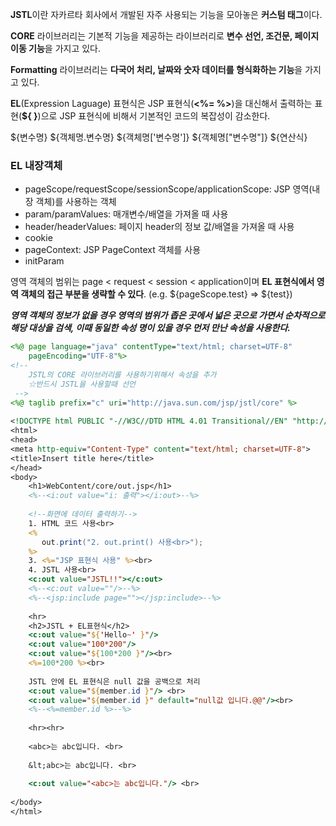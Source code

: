 <b>JSTL</b>이란 자카르타 회사에서 개발된 자주 사용되는 기능을 모아놓은 <b>커스텀 태그</b>이다. 

<b>CORE</b> 라이브러리는 기본적 기능을 제공하는 라이브러리로 <b>변수 선언, 조건문, 페이지 이동 기능</b>을 가지고 있다.

<b>Formatting</b> 라이브러리는 <b>다국어 처리, 날짜와 숫자 데이터를 형식화하는 기능</b>을 가지고 있다.

<b>EL</b>(Expression Laguage) 표현식은 JSP 표현식(<b><%= %></b>)을 대신해서 출력하는 표현(<b>${ }</b>)으로 JSP 표현식에 비해서 기본적인 코드의 복잡성이 감소한다. 

${변수명}
${객체명.변수명}
${객체명['변수명']}
${객체명["변수명"]}
${연산식}

<h3>EL 내장객체</h3>
<ul>
  <li>pageScope/requestScope/sessionScope/applicationScope: JSP 영역(내장 객체)를  사용하는 객체</li>
  <li>param/paramValues: 매개변수/배열을 가져올 때 사용</li>
  <li>header/headerValues: 페이지 header의 정보 값/배열을 가져올 때 사용</li>
  <li>cookie</li>
  <li>pageContext: JSP PageContext 객체를 사용</li>
  <li>initParam</li>
</ul>

영역 객체의 범위는 page < request < session < application이며 <b>EL 표현식에서 영역 객체의 접근 부분을 생략할 수 있다</b>. (e.g. ${pageScope.test}  => ${test})
   
<b><i>영역 객체의 정보가 없을 경우 영역의 범위가 좁은 곳에서 넓은 곳으로 가면서 순차적으로 해당 대상을 검색, 이때 동일한 속성 명이 있을 경우 먼저 만난 속성을 사용한다.</i></b>

```jsp
<%@ page language="java" contentType="text/html; charset=UTF-8"
    pageEncoding="UTF-8"%>
<!-- 
    JSTL의 CORE 라이브러리를 사용하기위해서 속성을 추가
    ☆반드시 JSTL을 사용할때 선언
 -->
<%@ taglib prefix="c" uri="http://java.sun.com/jsp/jstl/core" %>
    
<!DOCTYPE html PUBLIC "-//W3C//DTD HTML 4.01 Transitional//EN" "http://www.w3.org/TR/html4/loose.dtd">
<html>
<head>
<meta http-equiv="Content-Type" content="text/html; charset=UTF-8">
<title>Insert title here</title>
</head>
<body>
    <h1>WebContent/core/out.jsp</h1>
    <%--<i:out value="i: 출력"></i:out>--%>
    
    <!--화면에 데이터 출력하기-->
    1. HTML 코드 사용<br>
    <%
       out.print("2. out.print() 사용<br>");    
    %>
    3. <%="JSP 표현식 사용" %><br>
    4. JSTL 사용<br>
    <c:out value="JSTL!!"></c:out>
    <%--<c:out value=""/>--%>
    <%--<jsp:include page=""></jsp:include>--%>
    
    <hr>
    <h2>JSTL + EL표현식</h2>
    <c:out value="${'Hello~' }"/>
    <c:out value="100*200"/>
    <c:out value="${100*200 }"/><br>
    <%=100*200 %><br>
 
    JSTL 안에 EL 표현식은 null 값을 공백으로 처리     
    <c:out value="${member.id }"/> <br>
    <c:out value="${member.id }" default="null값 입니다.@@"/><br>
    <%--<%=member.id %>--%>
    
    <hr><hr>
    
    <abc>는 abc입니다. <br>
    
    &lt;abc>는 abc입니다. <br>
    
    <c:out value="<abc>는 abc입니다."/> <br>
    
</body>
</html>
```
